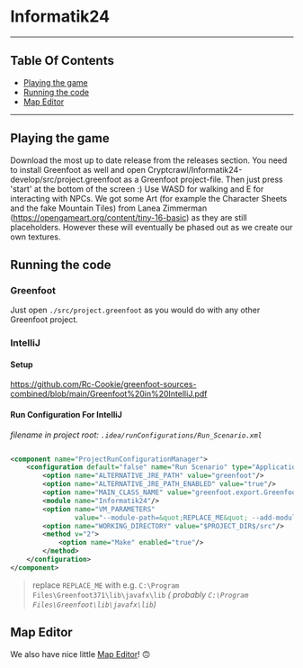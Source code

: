 # Informatik24

---
## Table Of Contents
- [Playing the game](#playing-the-game)
- [Running the code](#running-the-code)
- [Map Editor](#map-editor)
---


## Playing the game

Download the most up to date release from the releases section. You need to install Greenfoot as well and open Cryptcrawl/Informatik24-develop/src/project.greenfoot as a Greenfoot project-file. Then just press 'start' at the bottom of the screen :) Use WASD for walking and E for interacting with NPCs. We got some Art (for example the Character Sheets and the fake Mountain Tiles) from Lanea Zimmerman (https://opengameart.org/content/tiny-16-basic) as they are still placeholders. However these will eventually be phased out as we create our own textures.
## Running the code

### Greenfoot

Just open `./src/project.greenfoot` as you would do with any other Greenfoot project.

### IntelliJ

#### Setup

https://github.com/Rc-Cookie/greenfoot-sources-combined/blob/main/Greenfoot%20in%20IntelliJ.pdf

#### Run Configuration For IntelliJ

*filename in project root: `.idea/runConfigurations/Run_Scenario.xml`*

```xml

<component name="ProjectRunConfigurationManager">
    <configuration default="false" name="Run Scenario" type="Application" factoryName="Application">
        <option name="ALTERNATIVE_JRE_PATH" value="greenfoot"/>
        <option name="ALTERNATIVE_JRE_PATH_ENABLED" value="true"/>
        <option name="MAIN_CLASS_NAME" value="greenfoot.export.GreenfootScenarioApplication"/>
        <module name="Informatik24"/>
        <option name="VM_PARAMETERS"
                value="--module-path=&quot;REPLACE_ME&quot; --add-modules=javafx.controls,javafx.fxml"/>
        <option name="WORKING_DIRECTORY" value="$PROJECT_DIR$/src"/>
        <method v="2">
            <option name="Make" enabled="true"/>
        </method>
    </configuration>
</component>
```

> replace `REPLACE_ME` with e.g. `C:\Program Files\Greenfoot371\lib\javafx\lib` *(
probably `C:\Program Files\Greenfoot\lib\javafx\lib`)*

## Map Editor

We also have nice little [Map Editor](https://github.com/CC35A/MapEditor)! 🙃

